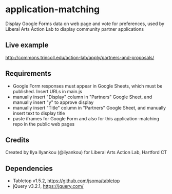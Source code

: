 # application-matching
Display Google Forms data on web page and vote for preferences, used by Liberal Arts Action Lab to display community partner applications

## Live example
http://commons.trincoll.edu/action-lab/apply/partners-and-proposals/

## Requirements
- Google Form responses must appear in Google Sheets, which must be published. Insert URLs in main.js
- manually insert "Display" column in "Partners" Google Sheet, and manually insert "y" to approve display
- manually insert "Title" column in "Partners" Google Sheet, and manually insert text to display title
- paste iframes for Google Form and also for this application-matching repo in the public web pages

## Credits
Created by Ilya Ilyankou (@ilyankou) for Liberal Arts Action Lab, Hartford CT

## Dependencies
- Tabletop v1.5.2, https://github.com/jsoma/tabletop
- jQuery v3.2.1, https://jquery.com/
